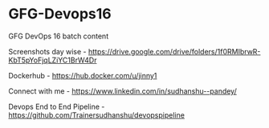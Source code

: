 # GFG-Devops16
GFG DevOps 16 batch content

Screenshots day wise - https://drive.google.com/drive/folders/1f0RMIbrwR-KbT5pYoFjqLZiYC1BrW4Dr

Dockerhub - https://hub.docker.com/u/jinny1

Connect with me - https://www.linkedin.com/in/sudhanshu--pandey/

Devops End to End Pipeline - https://github.com/Trainersudhanshu/devopspipeline 

